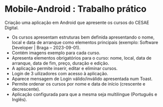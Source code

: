 # Mobile-Android : Trabalho prático

Criação uma aplicação em Android que apresente os cursos do CESAE Digital.

- Os cursos apresentam estruturas bem definida apresentando o nome, local e data de arranque como elementos
principais (exemplo: Software Developer | Braga – 2023-09-01).
- Contém imagens exemplo para cada curso.
- Apresenta elementos obrigatórios para o curso: nome, local, data de arranque, data de fim, preço, duração e edição. 
- A aplicação permite inserir, editar e eliminar cursos. 
- Login de 3 uilizadores com acesso à aplicação.
- Aparece mensagem de Login válido/inválido apresentada num Toast.
- Permite ordenar os cursos por nome e data de início (crescente e decrescente).
- Aplicação configurada para que a mesma seja multilingue (Português e Inglês).
